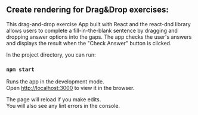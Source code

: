 ## Create rendering for Drag&Drop exercises:

This drag-and-drop exercise App built with React and the react-dnd library allows users to complete a fill-in-the-blank sentence by dragging and dropping answer options into the gaps. The app checks the user's answers and displays the result when the "Check Answer" button is clicked.

In the project directory, you can run:

### `npm start`

Runs the app in the development mode.\
Open [http://localhost:3000](http://localhost:3000) to view it in the browser.

The page will reload if you make edits.\
You will also see any lint errors in the console.

